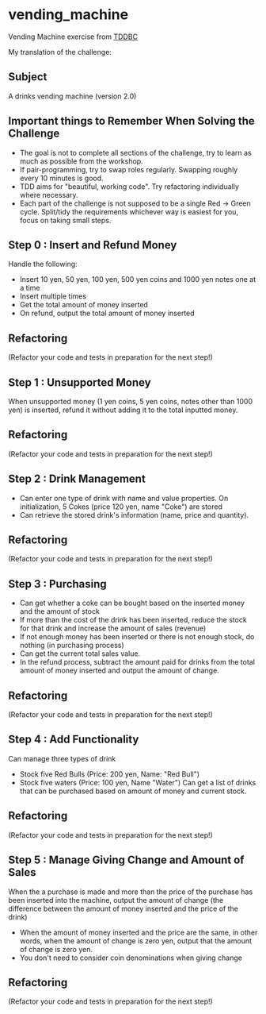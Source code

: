 vending_machine
===============

Vending Machine exercise from [TDDBC](http://devtesting.jp/tddbc/?TDDBC%E5%A4%A7%E9%98%AA2.0%2F%E8%AA%B2%E9%A1%8C)

My translation of the challenge:

Subject
-------
A drinks vending machine (version 2.0)

Important things to Remember When Solving the Challenge
-------------------------------------------------------
* The goal is not to complete all sections of the challenge, try to learn as much as possible from the workshop.
* If pair-programming, try to swap roles regularly. Swapping roughly every 10 minutes is good.
* TDD aims for "beautiful, working code". Try refactoring individually where necessary.
* Each part of the challenge is not supposed to be a single Red -> Green cycle. Split/tidy the requirements whichever way is easiest for you, focus on taking small steps.

Step 0 : Insert and Refund Money
--------------------------------
Handle the following:
* Insert 10 yen, 50 yen, 100 yen, 500 yen coins and 1000 yen notes one at a time
* Insert multiple times
* Get the total amount of money inserted
* On refund, output the total amount of money inserted

Refactoring
-----------
(Refactor your code and tests in preparation for the next step!)

Step 1 : Unsupported Money
--------------------------
When unsupported money (1 yen coins, 5 yen coins, notes other than 1000 yen) is inserted, refund it without adding it
to the total inputted money.

Refactoring
-----------
(Refactor your code and tests in preparation for the next step!)

Step 2 : Drink Management
-------------------------
* Can enter one type of drink with name and value properties. On initialization, 5 Cokes (price 120 yen, name "Coke") are stored
* Can retrieve the stored drink's information (name, price and quantity).

Refactoring
-----------
(Refactor your code and tests in preparation for the next step!)

Step 3 : Purchasing
-------------------
* Can get whether a coke can be bought based on the inserted money and the amount of stock
* If more than the cost of the drink has been inserted, reduce the stock for that drink and increase the amount of sales (revenue)
* If not enough money has been inserted or there is not enough stock, do nothing (in purchasing process)
* Can get the current total sales value.
* In the refund process, subtract the amount paid for drinks from the total amount of money inserted and output the amount of change.

Refactoring
-----------
(Refactor your code and tests in preparation for the next step!)

Step 4 : Add Functionality
--------------------------
Can manage three types of drink
* Stock five Red Bulls (Price: 200 yen, Name: "Red Bull")
* Stock five waters (Price: 100 yen, Name "Water")
Can get a list of drinks that can be purchased based on amount of money and current stock.

Refactoring
-----------
(Refactor your code and tests in preparation for the next step!)

Step 5 : Manage Giving Change and Amount of Sales
-------------------------------------------------
When the a purchase is made and more than the price of the purchase has been inserted into the machine, output the amount of change (the difference between the amount of money inserted and the price of the drink)
* When the amount of money inserted and the price are the same, in other words, when the amount of change is zero yen, output that the amount of change is zero yen.
* You don't need to consider coin denominations when giving change

Refactoring
-----------
(Refactor your code and tests in preparation for the next step!)

